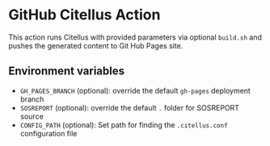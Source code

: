 # GitHub Citellus Action

This action runs Citellus with provided parameters via optional `build.sh` and pushes the generated content to Git Hub Pages site.

## Environment variables

- `GH_PAGES_BRANCH` (optional): override the default `gh-pages` deployment branch
- `SOSREPORT` (optional): override the default `.` folder for SOSREPORT source
- `CONFIG_PATH` (optional): Set path for finding the `.citellus.conf` configuration file
